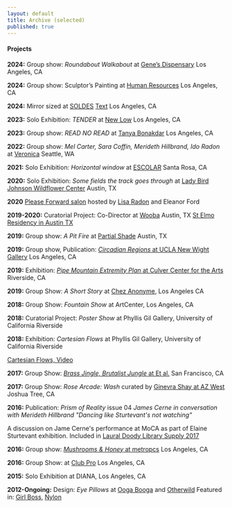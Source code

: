 ```yaml
---
layout: default
title: Archive (selected)
published: true
---
```


#### Projects

**2024:** Group show: *Roundabout Walkabout* at [Gene’s Dispensary](https://www.genesdispensary.ca/exhibitions) Los Angeles, CA

**2024:** Group show: Sculptor’s Painting at [Human Resources](https://www.h-r.la/event/sculptors-painting/) Los Angeles, CA

**2024:** Mirror sized at [SOLDES](https://soldes.la) [Text](https://files.cargocollective.com/c1285021/SOLDES_PR_MirrorSize.pdf) Los Angeles, CA

**2023:**  Solo Exhibition: *TENDER* at [New Low](https://www.newlow.info/merideth-hillbrand) Los Angeles, CA

**2023:** Group show: *READ NO READ* at [Tanya Bonakdar](https://www.tanyabonakdargallery.com/exhibitions/656-read-no-read-organized-by-lisa-williamson-tanya-bonakdar-gallery-los-angeles/) Los Angeles, CA

**2022:** Group show: *Mel Carter, Sara Coffin, Merideth Hillbrand, Ido Radon* at [Veronica](https://veronica-projectspace.com/feb-2022) Seattle, WA

**2021:** Solo Exhibition: *Horizontal window* at [ESCOLAR](https://escolar.center/2021/08/21/Merideth_Hillbrand.html) Santa Rosa, CA

**2020:** Solo Exhibition: *Some fields the track goes through* at [Lady Bird Johnson Wildflower Center](https://www.wildflower.org/) Austin, TX

**2020** [Please Forward salon](https://www.twitch.tv/videos/590364510) hosted by [Lisa Radon](http://www.lisaradon.com/) and Eleanor Ford

**2019-2020:** Curatorial Project: Co-Director at [Wooba](https://wooba.xyz) Austin, TX
[St Elmo Residency in Austin TX](https://art.utexas.edu/news/merideth-hillbrand-selected-2019-st-elmo-arts-residency-fellow)

**2019:** Group show: *A Pit Fire* at [Partial Shade](https://partialshade.info/a-pit-fire) Austin, TX

**2019:** Group show, Publication: [*Circadian Regions* at UCLA New Wight Gallery](https://www.art.ucla.edu/gallery/2019-2020/2019ThemeExh.html) Los Angeles, CA

**2019:** Exhibition: [*Pipe Mountain Extremity Plan* at Culver Center for the Arts](https://ucrarts.ucr.edu/Exhibition/mfa%202019) Riverside, CA

**2019:** Group Show: *A Short Story* at [Chez Anonyme](https://www.instagram.com/chezanonyme/), Los Angeles CA

**2018:** Group Show: *Fountain Show* at ArtCenter, Los Angeles, CA

**2018:** Curatorial Project: *Poster Show* at Phyllis Gil Gallery, University of California Riverside

**2018:** Exhibition: *Cartesian Flows* at Phyllis Gil Gallery, University of California Riverside

[Cartesian Flows, Video](https://vimeo.com/250360523)

**2017:** Group Show: [*Brass Jingle, Brutalist Jungle* at Et al.](https://etaletc.com/brass-jingle-brutalist-jungle) San Francisco, CA

**2017:** Group Show: *Rose Arcade: Wash* curated by [Ginevra Shay at AZ West](http://ginevrashay.com/curatorial/wash/) Joshua Tree, CA

**2016:** Publication: *Prism of Reality* issue 04 *James Cerne in conversation with Merideth Hillbrand "Dancing like Sturtevant's not watching"*

A discussion on Jame Cerne's performance at MoCA as part of Elaine Sturtevant exhibition. Included in [Laural Doody Library Supply 2017](https://ldlibrarysupply.com/2017)

**2016:** Group show: [*Mushrooms & Honey* at metropcs](https://metropcs.la/mushrooms/#mushrooms) Los Angeles, CA

**2016:** Group Show: at [Club Pro](http://www.clubpro.la/hannah-boone-aria-dean-merideth-hillbrand) Los Angeles, CA

**2015:** Solo Exhibition at DIANA, Los Angeles, CA

**2012-Ongoing:** Design: *Eye Pillows* at [Ooga Booga](https://www.oogaboogastore.com/shop/art/detail/Hillbrand-EyePillows.html) and [Otherwild](https://otherwild.com/) Featured in: [Girl Boss](https://www.girlboss.com/beauty/2018-2-7-valentines-day-gifts), [Nylon](https://nylon.com/astrology-gifts-every-zodiac-sign)

